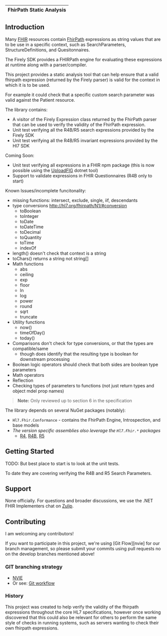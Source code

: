 | FhirPath Static Analysis |
|---|

## Introduction ##

Many [FHIR][fhir-spec] resources contain [FhirPath][fhirpath-spec] expressions as string values that are to 
be use in a specific context, such as SearchParameters, StructureDefinitions, and Quesitonnaires.

The Firely SDK provides a FHIRPath engine for evaluating these expressions at runtime along with a parser/compiler.

This project provides a static analysis tool that can help ensure that a valid fhirpath expression (returned
by the Firely parser) is valid for the context in which it is to be used.

For example it could check that a specific custom search parameter was valid against the Patient resource.

The library contains:

* A visitor of the Firely Expression class returned by the FhirPath parser that can be used to verify the validity of the FhirPath expression.
* Unit test verifying all the R4B/R5 search expressions provided by the Firely SDK
* Unit test verifying all the R4B/R5 invariant expressions provided by the Hl7 SDK

Coming Soon:

* Unit test verifying all expressions in a FHIR npm package (this is now possible using the [UploadFIG](https://github.com/brianpos/uploadfig) dotnet tool)
* Support to validate expressions in FHIR Questionnaires (R4B only to start)

Known Issues/incomplete funcitonality:
* missing functions: intersect, exclude, single, iif, descendants
* type conversions http://hl7.org/fhirpath/N1/#conversion
	* toBoolean
	* toInteger
	* toDate
	* toDateTime
	* toDecimal
	* toQuantity
	* toTime
	* indexOf
* length() doesn't check that context is a string
* toChars() returns a string not string[]
* Math functions
	* abs
	* ceiling
	* exp
	* floor
	* ln
	* log
	* power
	* round
	* sqrt
	* truncate
* Utility functions
	* now()
	* timeOfDay()
	* today()
* Comparisons don't check for type conversions, or that the types are compatible/same
	* though does identify that the resulting type is boolean for downstream processing
* Boolean logic operators should check that both sides are boolean type parameters
* Math operators
* Reflection
* Checking types of parameters to functions (not just return types and object mdel prop names)

> **Note:** Only reviewed up to section 6 in the specification


The library depends on several NuGet packages (notably):

* `Hl7.Fhir.Conformance` - contains the FhirPath Engine, Introspection, and base models
* *The version specific assemblies also leverage the `Hl7.Fhir.*` packages*
	* [R4][r4-spec], [R4B][r4b-spec], [R5][r5-spec]

## Getting Started ##

TODO: But best place to start is to look at the unit tests.

To date they are covering verifying the R4B and R5 Search Parameters.

## Support ##
None officially.
For questions and broader discussions, we use the .NET FHIR Implementers chat on [Zulip][netapi-zulip].

## Contributing ##

I am welcoming any contributors!

If you want to participate in this project, we're using [Git Flow][nvie] for our branch management, so please submit your commits using pull requests no on the develop branches mentioned above!

### GIT branching strategy ###

- [NVIE](http://nvie.com/posts/a-successful-git-branching-model/)
- Or see: [Git workflow](https://www.atlassian.com/git/workflows#!workflow-gitflow)

[netapi-zulip]: https://chat.fhir.org/#narrow/stream/dotnet
[fhir-spec]: http://www.hl7.org/fhir
[r4-spec]: http://www.hl7.org/fhir/r4
[r4b-spec]: http://www.hl7.org/fhir/r4b
[r5-spec]: http://www.hl7.org/fhir/r5
[fhirpath-spec]: http://hl7.org/fhirpath/

### History ###
This project was created to help verify the validity of the fhirpath expressions
throughout the core HL7 specifications, however once working discovered that this
could also be relevant for others to perform the same style of checks in running systems,
such as servers wanting to check their own fhirpath expressions.
